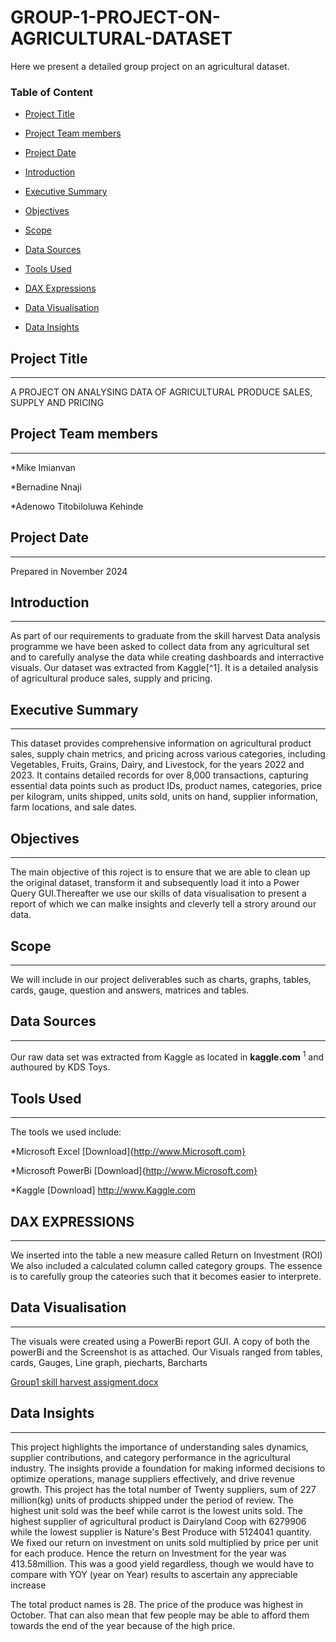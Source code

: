 # GROUP-1-PROJECT-ON-AGRICULTURAL-DATASET
Here we present a detailed group project on an agricultural dataset. 

### Table of Content
- [Project Title](#project-title) 

- [Project Team members](#project-team-members)

- [Project Date](#project-date)

- [Introduction](#introduction)

- [Executive Summary](#executive-summary)
  
- [Objectives](#objectives)
  
- [Scope](#scope)

- [Data Sources](#data-sources)
  
- [Tools Used](#tools-used)
  
- [DAX Expressions](#dax-expressions)
  
- [Data Visualisation](#data-visualisation)

- [Data Insights](#data-insights)


## Project Title
---
A PROJECT ON ANALYSING DATA OF AGRICULTURAL PRODUCE SALES, SUPPLY AND PRICING 
## Project Team members
---
*Mike Imianvan

*Bernadine Nnaji

*Adenowo Titobiloluwa Kehinde

## Project Date
---
Prepared in November 2024

## Introduction
---
As part of our requirements to graduate from the skill harvest Data analysis programme we have been asked to collect data from any agricultural set and to carefully analyse the data while creating dashboards and interractive visuals. Our dataset was extracted from Kaggle[^1]. It is a detailed analysis of agricultural produce sales, supply and pricing. 

## Executive Summary
---
This dataset provides comprehensive information on agricultural product sales, supply chain metrics, and pricing across various categories, including Vegetables, Fruits, Grains, Dairy, and Livestock, for the years 2022 and 2023. It contains detailed records for over 8,000 transactions, capturing essential data points such as product IDs, product names, categories, price per kilogram, units shipped, units sold, units on hand, supplier information, farm locations, and sale dates.

## Objectives
---
The main objective of this roject is to ensure that we are able to clean up the original dataset, transform it and subsequently load it into a Power Query GUI.Thereafter we use our skills of data visualisation to present a report of which we can malke insights and cleverly tell a strory around our data. 

##  Scope
---
We will include in our project deliverables such as charts, graphs, tables, cards, gauge, question and answers, matrices and tables. 

## Data Sources
---
Our raw data set was extracted from Kaggle as located in **kaggle.com** <sup>1</sup> and authoured by KDS Toys. 
## Tools Used
---
The tools we used include:

  *Microsoft Excel [Download]{http://www.Microsoft.com}

  *Microsoft PowerBi [Download]{http://www.Microsoft.com}
  
  *Kaggle [Download] http://www.Kaggle.com

  ## DAX EXPRESSIONS
  ---
  We inserted into the table a new measure called Return on Investment (ROI)
  We also included a calculated column called category groups. The essence is to carefully group the cateories such that it becomes easier to interprete.
  
  ## Data Visualisation
  ---
  The visuals were created using a PowerBi report GUI. A copy of both the powerBi and the Screenshot is as attached. 
  Our Visuals ranged from tables, cards, Gauges, Line graph, piecharts, Barcharts 

  
[Group1 skill harvest assigment.docx](https://github.com/user-attachments/files/17894422/Group1.skill.harvest.assigment.docx)


 ## Data Insights
 ---
This project highlights the importance of understanding sales dynamics, supplier contributions, and category performance in the agricultural industry. The insights provide a foundation for making informed decisions to optimize operations, manage suppliers effectively, and drive revenue growth. This project has the total number of Twenty suppliers, sum of 227 million(kg) units of products shipped under the period of review. 
The highest unit sold was the beef while carrot is the lowest units sold. The highest supplier of agricultural product is Dairyland Coop with 6279906 while the lowest supplier is Nature's Best Produce with 5124041 quantity.
We fixed our return on investment on units sold multiplied by price per unit for each produce. Hence the return on Investment for the year was 413.58million. This was a good yield regardless, though we would have to compare with YOY (year on Year) results to ascertain any appreciable increase

The total product names is 28. The price of the produce was highest in October. That can also mean that few people may be able to afford them towards the end of the year because of the high price.  
  
  

